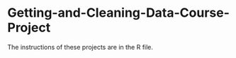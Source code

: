 Getting-and-Cleaning-Data-Course-Project
========================================

The instructions of these projects are in the R file.
